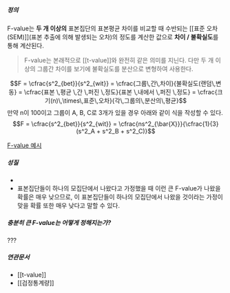 ##### 정의
F-value는 **두 개 이상의** 표본집단의 표본평균 차이를 비교할 때 수반되는 [[표준 오차(SEM)]](표본 추출에 의해 발생되는 오차)의 정도를 계산한 값으로 **차이 / 불확실도**를 통해 계산된다.

> F-value는 본래적으로 [[t-value]]와 완전히 같은 의미를 지닌다. 다만 두 개 이상의 그룹간 차이를 보기에 불확실도를 분산으로 변형하여 사용한다. 

$$F = \cfrac{s^2_{bet}}{s^2_{wit}} = \cfrac{그룹\,간\,차이}{불확실도(랜덤\,변동} = \cfrac{표본 \,평균 \,간 \,퍼진 \,정도}{표본 \,내에서 \,퍼진 \,정도} = \cfrac{크기(n)\,\times\,표준\,오차}{각\,그룹의\,분산의\,평균}$$
만약 n이 100이고 그룹이 A, B, C로 3개가 있을 경우 아래와 같이 식을 작성할 수 있다.
$$F = \cfrac{s^2_{bet}}{s^2_{wit}} = \cfrac{ns^2_{\bar{X}}}{\cfrac{1}{3}(s^2_A + s^2_B + s^2_C)}$$

[F-value 예시](https://angeloyeo.github.io/2020/02/29/ANOVA.html#f-value%EB%A5%BC-%EA%B3%84%EC%82%B0%ED%95%98%EB%8A%94-%EC%98%88%EC%8B%9C-%EB%AC%B8%EC%A0%9C)

##### 성질
* 
* 표본집단들이 하나의 모집단에서 나왔다고 가정했을 때 이런 큰 F-value가 나왔을 확률은 매우 낮으므로, 이 표본집단들이 하나의 모집단에서 나왔을 것이라는 가정이 맞을 확률 또한 매우 낮다고 말할 수 있다.

##### 충분히 큰 F-value는 어떻게 정해지는가?
???


##### 연관문서
* [[t-value]]
* [[검정통계량]]
